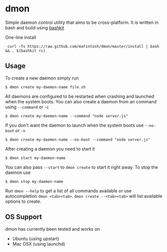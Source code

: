 # dmon

Simple daemon control utility that aims to be cross-platform.
It is written in bash and build using [bashkit](https://github.com/mafintosh/bashkit)

One-line install

	 curl -fs https://raw.github.com/mafintosh/dmon/master/install | bash && . $(bashkit rc)

## Usage

To create a new daemon simply run

	$ dmon create my-daemon-name file.sh

All daemons are configured to be restarted when crashing and launched when the system boots.
You can also create a daemon from an command using `--command` or `-c`

	$ dmon create my-daemon-name --command "node server.js"

If you don't want the daemon to launch when the system boots use `--no-boot` or `-n`

	$ dmon create my-daemon-name --no-boot --command "node server.js"

After creating a daemon you need to start it

	$ dmon start my-daemon-name

You can also pass `--start` to `dmon create` to start it right away.
To stop the daemon use

	$ dmon stop my-daemon-name

Run `dmon --help` to get a list of all commands available or use autocompletion `dmon <tab><tab>`.
`dmon create --<tab><tab>` will list available options to create.

## OS Support

dmon has currently been tested and works on

* Ubuntu (using upstart)
* Mac OSX (using launchd)

